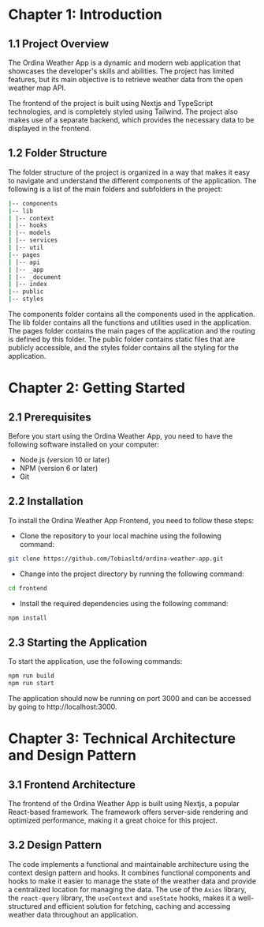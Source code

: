 # Chapter 1: Introduction

## 1.1 Project Overview

The Ordina Weather App is a dynamic and modern web application that showcases the developer's skills and abilities. The project has limited features, but its main objective is to retrieve weather data from the open weather map API.

The frontend of the project is built using Nextjs and TypeScript technologies, and is completely styled using Tailwind. The project also makes use of a separate backend, which provides the necessary data to be displayed in the frontend.

## 1.2 Folder Structure

The folder structure of the project is organized in a way that makes it easy to navigate and understand the different components of the application. The following is a list of the main folders and subfolders in the project:

```bash
|-- components
|-- lib
| |-- context
| |-- hooks
| |-- models
| |-- services
| |-- util
|-- pages
| |-- api
| |-- _app
| |-- _document
| |-- index
|-- public
|-- styles
```

The components folder contains all the components used in the application. The lib folder contains all the functions and utilities used in the application. The pages folder contains the main pages of the application and the routing is defined by this folder. The public folder contains static files that are publicly accessible, and the styles folder contains all the styling for the application.

# Chapter 2: Getting Started

## 2.1 Prerequisites

Before you start using the Ordina Weather App, you need to have the following software installed on your computer:

- Node.js (version 10 or later)
- NPM (version 6 or later)
- Git

## 2.2 Installation

To install the Ordina Weather App Frontend, you need to follow these steps:

- Clone the repository to your local machine using the following command:

```bash
git clone https://github.com/Tobiasltd/ordina-weather-app.git
```

- Change into the project directory by running the following command:

```bash
cd frontend
```

- Install the required dependencies using the following command:

```bash
npm install
```

## 2.3 Starting the Application

To start the application, use the following commands:

```bash
npm run build
npm run start
```

The application should now be running on port 3000 and can be accessed by going to http://localhost:3000.

# Chapter 3: Technical Architecture and Design Pattern

## 3.1 Frontend Architecture

The frontend of the Ordina Weather App is built using Nextjs, a popular React-based framework. The framework offers server-side rendering and optimized performance, making it a great choice for this project.

## 3.2 Design Pattern

The code implements a functional and maintainable architecture using the context design pattern and hooks. It combines functional components and hooks to make it easier to manage the state of the weather data and provide a centralized location for managing the data. The use of the `Axios` library, the `react-query` library, the `useContext` and `useState` hooks, makes it a well-structured and efficient solution for fetching, caching and accessing weather data throughout an application.
